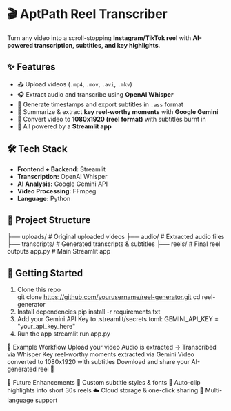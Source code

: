 # 🎬 AptPath Reel Transcriber

Turn any video into a scroll-stopping **Instagram/TikTok reel** with **AI-powered transcription, subtitles, and key highlights**.

## ✨ Features

- 📤 Upload videos (`.mp4`, `.mov`, `.avi`, `.mkv`)
- 🎧 Extract audio and transcribe using **OpenAI Whisper**
- 📜 Generate timestamps and export subtitles in `.ass` format
- 🌟 Summarize & extract **key reel-worthy moments** with **Google Gemini**
- 🎥 Convert video to **1080x1920 (reel format)** with subtitles burnt in
- 🚀 All powered by a **Streamlit app**

## 🛠️ Tech Stack

- **Frontend + Backend:** Streamlit
- **Transcription:** OpenAI Whisper
- **AI Analysis:** Google Gemini API
- **Video Processing:** FFmpeg
- **Language:** Python

## 📂 Project Structure

├── uploads/ # Original uploaded videos
├── audio/ # Extracted audio files
├── transcripts/ # Generated transcripts & subtitles
├── reels/ # Final reel outputs
app.py # Main Streamlit app

## 🚀 Getting Started

1. Clone this repo  
   git clone https://github.com/yourusername/reel-generator.git
   cd reel-generator
2. Install dependencies
   pip install -r requirements.txt
3. Add your Gemini API Key to .streamlit/secrets.toml:
   GEMINI_API_KEY = "your_api_key_here"
4. Run the app
   streamlit run app.py

🎯 Example Workflow
Upload your video
Audio is extracted → Transcribed via Whisper
Key reel-worthy moments extracted via Gemini
Video converted to 1080x1920 with subtitles
Download and share your AI-generated reel 🎉

🌟 Future Enhancements
🎨 Custom subtitle styles & fonts
🧠 Auto-clip highlights into short 30s reels
☁️ Cloud storage & one-click sharing
🤖 Multi-language support
